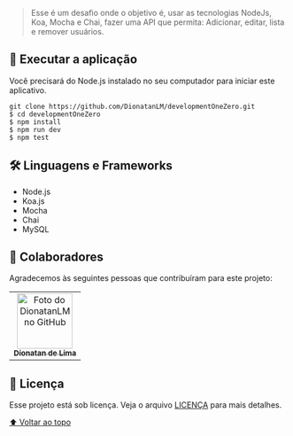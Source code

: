 
> Esse é um desafio onde o objetivo é, usar as tecnologias NodeJs, Koa, Mocha e Chai, fazer uma API que permita:
Adicionar, editar, lista e remover usuários. 

## 🚀 Executar a aplicação
Você precisará do Node.js instalado no seu computador para iniciar este aplicativo.

```
git clone https://github.com/DionatanLM/developmentOneZero.git
$ cd developmentOneZero
$ npm install
$ npm run dev
$ npm test
```


## 🛠️ Linguagens e Frameworks

* Node.js
* Koa.js
* Mocha
* Chai
* MySQL

## 🤝 Colaboradores

Agradecemos às seguintes pessoas que contribuíram para este projeto:

<table>
  <tr>
    <td align="center">
      <a href="https://github.com/DionatanLM" target="_blank">
        <img src="https://avatars3.githubusercontent.com/u/62453867" width="100px;" alt="Foto do DionatanLM no GitHub"/><br>
        <sub>
          <b>Dionatan de Lima</b>
        </sub>
      </a>
    </td>
  </tr>
</table>


## 📝 Licença

Esse projeto está sob licença. Veja o arquivo [LICENÇA](LICENSE.md) para mais detalhes.

[⬆ Voltar ao topo](#nome-do-projeto)<br>
